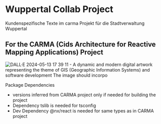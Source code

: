 # Wuppertal Collab Project

Kundenspezifische Texte im carma Projekt für die Stadtverwaltung Wuppertal

## For the CARMA (Cids Architecture for Reactive Mapping Applications) Project

![DALL·E 2024-05-13 17 39 11 - A dynamic and modern digital artwork representing the theme of GIS (Geographic Information Systems) and software development  The image should incorpo](https://github.com/cismet/carma/assets/837211/977be510-7928-404c-92c5-091a208a2358)

Package Dependencies
- versions inferred from CARMA project only if needed for building the project
- Dependency tslib is needed for tsconfig
- Dev Dependency @nx/react is needed for same types as in CARMA project